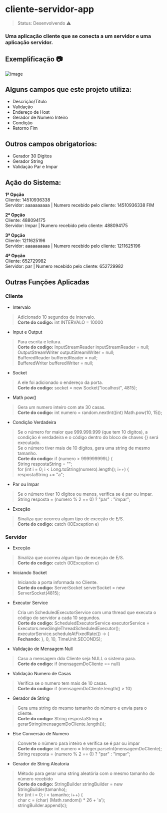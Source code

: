 <h1>cliente-servidor-app</h1>

> Status: Desenvolvendo ⚠️

### Uma aplicação cliente que se conecta a um servidor e uma aplicação servidor.

## Exemplificação 📷

![image](https://user-images.githubusercontent.com/98546863/233643091-dcc2856f-e7b5-43a3-b5c1-0f7702cc94e9.png)

## Alguns campos que este projeto utiliza:

+ Descrição/Titulo
+ Validação
+ Endereço de Host
+ Gerador de Numero Inteiro
+ Condição
+ Retorno Fim

## Outros campos obrigatorios:

+ Gerador 30 Digitos
+ Gerador String
+ Validação Par e Impar


## Ação do Sistema: 

**1ª Opção**
<br />Cliente: 14510936338
<br />Servidor: aaaaaaaaaa | Numero recebido pelo cliente: 14510936338
FIM

**2ª Opção**
<br />Cliente: 488094175
<br />Servidor: Impar | Numero recebido pelo cliente: 488094175

**3ª Opção**
<br />Cliente: 1211625196
<br />Servidor: aaaaaaaaaa | Numero recebido pelo cliente: 1211625196

**4ª Opção**
<br />Cliente: 652729982
<br />Servidor: par | Numero recebido pelo cliente: 652729982


## Outras Funções Aplicadas

### Cliente

* Intervalo
> Adicionado 10 segundos de intervalo.
<br /> **Corte do codigo:** int INTERVALO = 10000

* Input e Output
> Para escrita e leitura.
<br /> **Corte do codigo:** InputStreamReader inputStreamReader = null;
 <br /> OutputStreamWriter outputStreamWriter = null;
  <br /> BufferedReader bufferedReader = null;
   <br /> BufferedWriter bufferedWriter = null;
   
* Socket
> A ele foi adicionado o endereço da porta.
<br /> **Corte do codigo:** socket = new Socket("localhost", 4815);

* Math pow()
> Gera um numero inteiro com ate 30 casas.
  <br /> **Corte do codigo:** int numero = random.nextInt((int) Math.pow(10, 15));
  
* Condição Verdadeira
> Se o número for maior que 999.999.999 (que tem 10 dígitos), a condição é verdadeira e o código dentro do bloco de chaves {} será executado.
 <br /> Se o número tiver mais de 10 dígitos, gera uma string de mesmo tamanho.
  <br /> **Corte do codigo:** if (numero > 999999999L) { 
    <br /> String respostaString = "";
      <br /> for (int i = 0; i < Long.toString(numero).length(); i++) {
        <br /> respostaString += "a";
  
* Par ou Impar
> Se o número tiver 10 dígitos ou menos, verifica se é par ou ímpar.
<br />  String resposta = (numero % 2 == 0) ? "par" : "ímpar";

* Exceção
> Sinaliza que ocorreu algum tipo de exceção de E/S.
<br /> **Corte do codigo:** catch (IOException e)
 
### Servidor

* Exceção
> Sinaliza que ocorreu algum tipo de exceção de E/S.
<br /> **Corte do codigo:** catch (IOException e)

* Iniciando Socket
> Iniciando a porta informada no Cliente.
<br /> **Corte do codigo:** ServerSocket serverSocket = new ServerSocket(4815);

* Executor Service 
> Cria um ScheduledExecutorService com uma thread que executa o código do servidor a cada 10 segundos.
<br /> **Corte do codigo:** ScheduledExecutorService executorService = Executors.newSingleThreadScheduledExecutor();
  <br /> executorService.scheduleAtFixedRate(() -> {
   <br /> **Fechando:** }, 0, 10, TimeUnit.SECONDS);
   
* Validação de Mensagem Null
> Caso a mensagem ddo Cliente seja NULL o sistema para. 
<br /> **Corte do codigo:** if (mensagemDoCliente == null)

* Validação Numero de Casas
> Verifica se o numero tem mais de 10 casas. 
<br /> **Corte do codigo:** if (mensagemDoCliente.length() > 10)

* Gerador de String 
> Gera uma string do mesmo tamanho do número e envia para o cliente.
<br /> **Corte do codigo:** String respostaString = gerarString(mensagemDoCliente.length());

* Else Conversão de Numero 
> Converte o número para inteiro e verifica se é par ou ímpar
<br /> **Corte do codigo:** int numero = Integer.parseInt(mensagemDoCliente);
 <br />String resposta = (numero % 2 == 0) ? "par" : "impar";
 
* Gerador de String Aleatoria
> Método para gerar uma string aleatória com o mesmo tamanho do número recebido
<br /> **Corte do codigo:** StringBuilder stringBuilder = new StringBuilder(tamanho);
 <br /> for (int i = 0; i < tamanho; i++) {
  <br /> char c = (char) (Math.random() * 26 + 'a');
   <br />stringBuilder.append(c);

